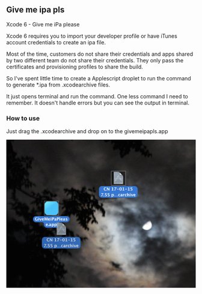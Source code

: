 ## Give me ipa pls

Xcode 6 - Give me iPa please

Xcode 6 requires you to import your developer profile or have iTunes account credentials to create an ipa file. 

Most of the time, customers do not share their credentials and apps shared by two different team do not share their credentials. They only pass the certificates and provisioning profiles to share the build.

So I've spent little time to create a Applescript droplet to run the command to generate *.ipa from .xcodearchive files.

It just opens terminal and run the command. One less command I need to remember. It doesn't handle errors but you can see the output in terminal.

### How to use
Just drag the .xcodearchive and drop on to the givemeipapls.app


<img src="screenshot.png" alt = "screenshot" />

